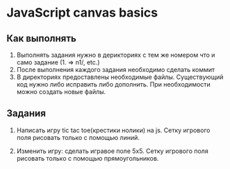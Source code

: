 # JavaScript canvas basics

## Как выполнять
1. Выполнять задания нужно в дерикториях с тем же номером что и само задание (1. => n1/, etc.)
2. После выполнения каждого задания необходимо сделать коммит
3. В директориях предоставлены необходимые файлы. Существующий код нужно либо исправить либо дополнить. При необходимости можно создать новые файлы.

## Задания
1. Написать игру tic tac toe(крестики нолики) на js. Сетку игрового поля рисовать только с помощью линий.

2. Изменить игру: сделать игравое поле 5x5. Сетку игрового поля рисовать только с помощью прямоугольников.
